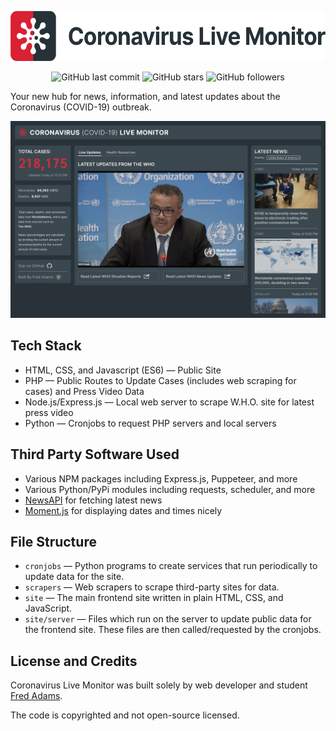<p align="center">
    <a href="https://covid19.xtrp.io/"><img src="site/full_logo.png" height="80" alt="Coronavirus (COVID-19) Web App"></a>
</p>
<p align="center">
    <img alt="GitHub last commit" src="https://img.shields.io/github/last-commit/xtrp/Coronavirus-Live-Monitor">
    <img alt="GitHub stars" src="https://img.shields.io/github/stars/xtrp/Coronavirus-Live-Monitor?style=social">
    <img alt="GitHub followers" src="https://img.shields.io/github/followers/xtrp?label=Follow%20Fred%20Adams&style=social">
</p>

Your new hub for news, information, and latest updates about the Coronavirus (COVID-19) outbreak.

![Site Example Image](site_demo.png)

## Tech Stack

 - HTML, CSS, and Javascript (ES6) &mdash; Public Site
 - PHP &mdash; Public Routes to Update Cases (includes web scraping for cases) and Press Video Data
 - Node.js/Express.js &mdash; Local web server to scrape W.H.O. site for latest press video
 - Python &mdash; Cronjobs to request PHP servers and local servers

## Third Party Software Used

 - Various NPM packages including Express.js, Puppeteer, and more
 - Various Python/PyPi modules including requests, scheduler, and more
 - [NewsAPI](https://newsapi.org/) for fetching latest news
 - [Moment.js](https://momentjs.com/) for displaying dates and times nicely

## File Structure

 - `cronjobs` &mdash; Python programs to create services that run periodically to update data for the site.
 - `scrapers` &mdash; Web scrapers to scrape third-party sites for data.
 - `site` &mdash; The main frontend site written in plain HTML, CSS, and JavaScript.
 - `site/server` &mdash; Files which run on the server to update public data for the frontend site. These files are then called/requested by the cronjobs.

## License and Credits

Coronavirus Live Monitor was built solely by web developer and student [Fred Adams](https://xtrp.io/).

The code is copyrighted and not open-source licensed.
